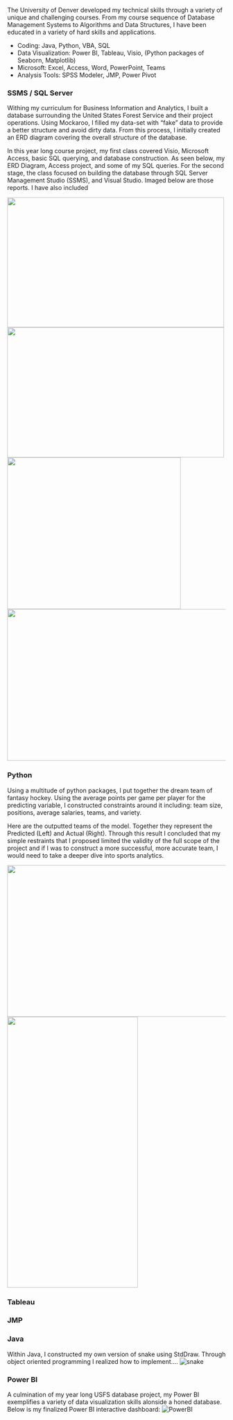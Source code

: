 The University of Denver developed my technical skills through a variety of unique and challenging courses. From my course sequence of Database Management Systems to Algorithms and Data Structures, I have been educated in a variety of hard skills and applications.

- Coding: Java, Python, VBA, SQL
-	Data Visualization: Power BI, Tableau, Visio, (Python packages of Seaborn, Matplotlib)
-	Microsoft: Excel, Access, Word, PowerPoint, Teams
-	Analysis Tools: SPSS Modeler, JMP, Power Pivot

### SSMS / SQL Server

Withing my curriculum for Business Information and Analytics, I built a database surrounding the United States Forest Service and their project operations. Using Mockaroo, I filled my data-set with “fake” data to provide a better structure and avoid dirty data. From this process, I initially created an ERD diagram covering the overall structure of the database.

In this year long course project, my first class covered Visio, Microsoft Access, basic SQL querying, and database construction. As seen below, my ERD Diagram, Access project, and some of my SQL queries. 
For the second stage, the class focused on building the database through SQL Server Management Studio (SSMS), and Visual Studio. Imaged below are those reports. I have also included 

<img src = "https://user-images.githubusercontent.com/28812295/162328637-d2d6b11d-6e9d-493f-b93b-bf8bc6355c59.png" width = "500" height = "300">
<img src = "https://user-images.githubusercontent.com/28812295/162328653-48949672-d736-4652-b210-811e7452e282.png" width = "500" height = "300">
<img src = "https://user-images.githubusercontent.com/28812295/162328677-ac2f5d70-dc10-4451-917e-bc7ddf3c6fba.png" width = "400" height = "350">
<img src = "https://user-images.githubusercontent.com/28812295/162328693-83f04006-cfb1-4d7a-a4ed-ad0d9ae62807.png" width = "550" height = "350">




### Python

Using a multitude of python packages, I put together the dream team of fantasy hockey. Using the average points per game per player for the predicting variable, I constructed constraints around it including: team size, positions, average salaries, teams, and variety.

Here are the outputted teams of the model. Together they represent the Predicted (Left) and Actual (Right). Through this result I concluded that my simple restraints that I proposed limited the validity of the full scope of the project and if I was to construct a more successful, more accurate team, I would need to take a deeper dive into sports analytics.

<img src = "https://user-images.githubusercontent.com/28812295/162224277-6949a6c9-8694-406c-a887-1548b1f958e7.png" width = "650" height = "350">
<img src = "https://user-images.githubusercontent.com/28812295/162224344-be25a927-22ed-41f6-9b37-636fc5ade866.png" width = "301" height = "625">




### Tableau

### JMP

### Java

Within Java, I constructed my own version of snake using StdDraw. Through object oriented programming I realized how to implement....
![snake](https://user-images.githubusercontent.com/28812295/162225481-d3128f03-1d27-4f76-9ec7-f6db74bc455b.png)


### Power BI
A culmination of my year long USFS database project, my Power BI exemplifies a variety of data visualization skills alonside a honed database. Below is my finalized Power BI interactive dashboard:
![PowerBI](https://user-images.githubusercontent.com/28812295/162219236-8e6f12ae-e4a8-4ea3-8278-ab87aa051c37.png)
